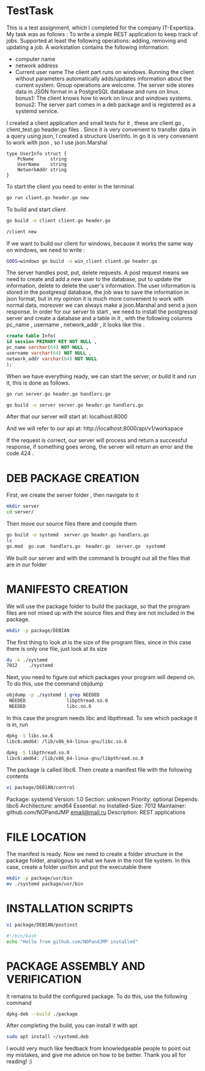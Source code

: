 # TestTask
This is a test assignment, which I completed for the company IT-Expertiza. My task was as follows : 
To write a simple REST application to keep track of jobs.
Supported at least the following operations: adding, removing and updating a job.
A workstation contains the following information:
   - computer name
   - network address
   - Current user name
The client part runs on windows. Running the client without parameters automatically adds/updates information about the current system. Group operations are welcome.
The server side stores data in JSON format in a PostgreSQL database and runs on linux.
bonus1:
  The client knows how to work on linux and windows systems.
bonus2:
  The server part comes in a deb package and is registered as a systemd service.


I created a client application and small tests for it , these are client.go , client_test.go header.go files . 
Since it is very convenient to transfer data in a query using json, I created a structure UserInfo. In go it is very convenient to work with json , so I use json.Marshal
```Golang
type UserInfo struct {
	PcName      string
	UserName    string
	NetworkAddr string
}
```
To start the client you need to enter in the terminal
```bash
go run client.go header.go new
```
To build and start client
```bash
go build -o client client.go header.go

/client new
```
If we want to build our client for windows, because it works the same way on windows, we need to write :
```bash
GOOS=windows go build -o win_client client.go header.go
```

The server handles post, put, delete requests.
A post request means we need to create and add a new user to the database, put to update the information, delete to delete the user's information. 
The user information is stored in the postgresql database, the job was to save the information in json format, but in my opinion it is much more convenient to work with normal data, moreover we can always make a json.Marshal and send a json response. 
In order for our server to start , we need to install the postgressql server and create a database and a table in it ,
with the following columns pc_name , username , network_addr , it looks like this .
```sql
create table Info(
id session PRIMARY KEY NOT NULL , 
pc_name varchar(64) NOT NULL , 
username varchar(64) NOT NULL , 
network_addr varchar(64) NOT NULL
);
```

When we have everything ready, we can start the server, or build it and run it, this is done as follows. 
```bash
go run server.go header.go handlers.go 

go build -o server server.go header.go handlers.go
```
After that our server will start at: localhost:8000

And we will refer to our api at: http://localhost:8000/api/v1/workspace 

If the request is correct, our server will process and return a successful response, if something goes wrong, the server will return an error and the code 424 . 

# DEB PACKAGE CREATION

First, we create the server folder , then navigate to it 
```bash
mkdir server
cd server/
```
Then move our source files there and compile them 
```bash
go build -o systemd  server.go header.go handlers.go
ls 
go.mod  go.sum  handlers.go  header.go  server.go  systemd
```
We built our server and with the command ls brought out all the files that are in our folder

# MANIFESTO CREATION


We will use the package folder to build the package, so that the program files are not mixed up with the source files and they are not included in the package.

```bash
mkdir -p package/DEBIAN
```

The first thing to look at is the size of the program files, since in this case there is only one file, just look at its size
```bash
du -k ./systemd 
7012	./systemd
```
 Next, you need to figure out which packages your program will depend on. To do this, use the command objdump
 ```bash
 objdump -p ./systemd | grep NEEDED
  NEEDED               libpthread.so.0
  NEEDED               libc.so.6
 ```
 In this case the program needs libc and libpthread. To see which package it is in, run
 ```bash
 dpkg -S libc.so.6
libc6:amd64: /lib/x86_64-linux-gnu/libc.so.6

dpkg -S libpthread.so.0
libc6:amd64: /lib/x86_64-linux-gnu/libpthread.so.0
```

The package is called libc6. Then create a manifest file with the following contents
```bash
vi package/DEBIAN/control
```
Package: systemd
Version: 1.0
Section: unknown
Priority: optional
Depends: libc6
Architecture: amd64
Essential: no
Installed-Size: 7012
Maintainer: github.com/NOPandJMP <email@mail.ru>
Description: REST applications 

# FILE LOCATION

The manifest is ready. Now we need to create a folder structure in the package folder, analogous to what we have in the root file system. In this case, create a folder usr/bin and put the executable there
```bash
mkdir -p package/usr/bin
mv ./systemd package/usr/bin
```

# INSTALLATION SCRIPTS
 
 ```bash
 vi package/DEBIAN/postinst
 
 #!/bin/bash
echo "Hello from github.com/NOPandJMP installed"
```

# PACKAGE ASSEMBLY AND VERIFICATION
 
 It remains to build the configured package. To do this, use the following command

```bash
dpkg-deb --build ./package
```
After completing the build, you can install it with apt
```bash
sudo apt install ~/systemd.deb
```


I would very much like feedback from knowledgeable people to point out my mistakes, and give me advice on how to be better. Thank you all for reading! :) 
